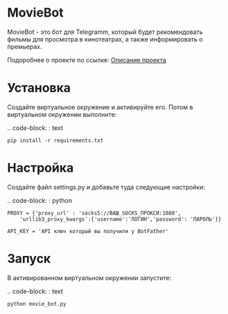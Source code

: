 MovieBot
========

MovieBot - это бот для Telegramm, который будет рекомендовать фильмы для просмотра в кинотеатрах, а также информировать о премьерах.

Подоробнее о проекте по ссылке: <a href="https://docs.google.com/document/d/1-1Dnsv8-O4cPDdo2XeNWVOTzfxnV6UkUa3NVsY_NkIg/edit?usp=sharing">Описание проекта</a>

Установка
=========

Создайте виртуальное окружение и активируйте его. Потом в виртуальном окружении выполните:

.. code-block: : text    
	
	pip install -r requirements.txt 

Настройка
=========

Создайте файл settings.py и добавьте туда следующие настройки:

.. code-block: : python
    
	PROXY = {'proxy_url' : 'socks5://ВАШ_SOCKS_ПРОКСИ:1080',
        'urllib3_proxy_kwargs':{'username':'ЛОГИН','password': 'ПАРОЛЬ'}}

	API_KEY = 'API ключ который вы получили у BotFather'

Запуск
======

В активированном виртуальном окружении запустите:

.. code-block: : text

    python movie_bot.py
